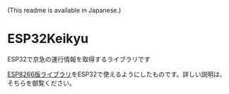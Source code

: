 (This readme is available in Japanese.)

# ESP32Keikyu
ESP32で京急の運行情報を取得するライブラリです


[ESP8266版ライブラリ](https://github.com/pokiiio/ESP8266Keikyu)をESP32で使えるようにしたものです。詳しい説明は、そちらを御覧ください。
